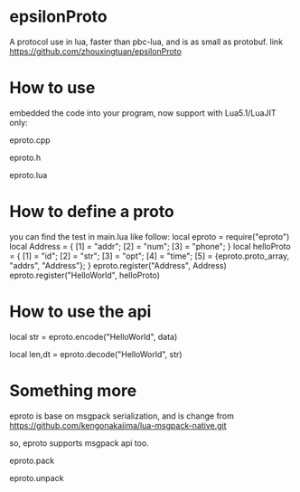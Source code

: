 # epsilonProto
A protocol use in lua, faster than pbc-lua, and is as small as protobuf. 
link https://github.com/zhouxingtuan/epsilonProto 

# How to use
embedded the code into your program, now support with Lua5.1/LuaJIT only:

eproto.cpp

eproto.h

eproto.lua

# How to define a proto
you can find the test in main.lua like follow:
local eproto = require("eproto")
local Address = {
	[1] = "addr";
	[2] = "num";
	[3] = "phone";
}
local helloProto = {
	[1] = "id";
	[2] = "str";
	[3] = "opt";
	[4] = "time";
	[5] = {eproto.proto_array, "addrs", "Address"};
}
eproto.register("Address", Address)
eproto.register("HelloWorld", helloProto)

# How to use the api

local str = eproto.encode("HelloWorld", data)

local len,dt = eproto.decode("HelloWorld", str)

# Something more
eproto is base on msgpack serialization, and is change from https://github.com/kengonakajima/lua-msgpack-native.git 

so, eproto supports msgpack api too.

eproto.pack

eproto.unpack



